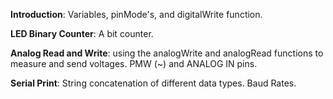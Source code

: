 **Introduction**: Variables, pinMode's, and digitalWrite function.

**LED Binary Counter**: A bit counter.

**Analog Read and Write**: using the analogWrite and analogRead functions to measure and send voltages. PMW (~) and ANALOG IN pins.

**Serial Print**: String concatenation of different data types. Baud Rates.

